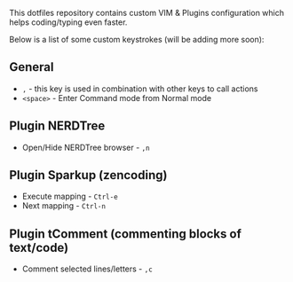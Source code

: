 This dotfiles repository contains custom VIM & Plugins configuration which helps coding/typing even faster.

Below is a list of some custom keystrokes (will be adding more soon):

## General

* `,` - this key is used in combination with other keys to call actions
* `<space>` - Enter Command mode from Normal mode

## Plugin NERDTree

* Open/Hide NERDTree browser - `,n`


## Plugin Sparkup (zencoding)

* Execute mapping - `Ctrl-e`
* Next mapping - `Ctrl-n`


## Plugin tComment (commenting blocks of text/code)

* Comment selected lines/letters - `,c`
